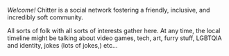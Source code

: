 *Welcome!* Chitter is a social network fostering a friendly, inclusive, and incredibly soft community.

All sorts of folk with all sorts of interests gather here. At any time, the local timeline might be talking about video games, tech, art, furry stuff, LGBTQIA and identity, jokes (lots of jokes,) etc...
